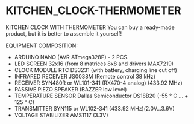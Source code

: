 # KITCHEN_CLOCK-THERMOMETER
KITCHEN CLOCK WITH THERMOMETER You can buy a ready-made product, but it is better to assemble it yourself!

EQUIPMENT COMPOSITION:
- ARDUINO NANO (AVR ATmega328P) - 2 PCS.
- LED SCREEN 32x16 (from 8 matrices 8x8 and drivers MAX7219)
- CLOCK MODULE RTC DS3231 (with battery, charging line cut off)
- INFRARED RECEIVER JS0038M (Remote control 38 kHz)
- RECEIVER SYN480R or WL101-341 (RX470-4 analog) (433.92 MHz)
- PASSIVE PIEZO SPEAKER (BAZZER low level)
- TEMPERATURE SENSOR Dallas Semiconductor DS18B20 (-55 ° C ... + 125 ° C)
- TRANSMITTER SYN115 or WL102-341 (433.92 MHz)(2.0V...3.6V)
- VOLTAGE STABILIZER AMS1117 (3.3V)

